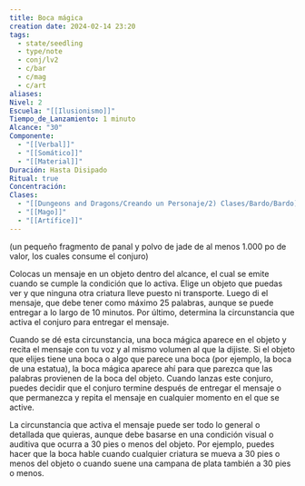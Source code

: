```yaml
---
title: Boca mágica
creation date: 2024-02-14 23:20
tags:
  - state/seedling
  - type/note
  - conj/lv2
  - c/bar
  - c/mag
  - c/art
aliases: 
Nivel: 2
Escuela: "[[Ilusionismo]]"
Tiempo_de_Lanzamiento: 1 minuto
Alcance: "30"
Componente:
  - "[[Verbal]]"
  - "[[Somático]]"
  - "[[Material]]"
Duración: Hasta Disipado
Ritual: true
Concentración: 
Clases:
  - "[[Dungeons and Dragons/Creando un Personaje/2) Clases/Bardo/Bardo]]"
  - "[[Mago]]"
  - "[[Artífice]]"
---
```

(un pequeño fragmento de panal y polvo de jade de al menos 1.000 po de valor, los cuales consume el conjuro)

Colocas un mensaje en un objeto dentro del alcance, el cual se emite cuando se cumple la condición que lo activa. Elige un objeto que puedas ver y que ninguna otra criatura lleve puesto ni transporte. Luego di el mensaje, que debe tener como máximo 25 palabras, aunque se puede entregar a lo largo de 10 minutos. Por último, determina la circunstancia que activa el conjuro para entregar el mensaje.

Cuando se dé esta circunstancia, una boca mágica aparece en el objeto y recita el mensaje con tu voz y al mismo volumen al que la dijiste. Si el objeto que elijes tiene una boca o algo que parece una boca (por ejemplo, la boca de una estatua), la boca mágica aparece ahí para que parezca que las palabras provienen de la boca del objeto. Cuando lanzas este conjuro, puedes decidir que el conjuro termine después de entregar el mensaje o que permanezca y repita el mensaje en cualquier momento en el que se active.

La circunstancia que activa el mensaje puede ser todo lo general o detallada que quieras, aunque debe basarse en una condición visual o auditiva que ocurra a 30 pies o menos del objeto. Por ejemplo, puedes hacer que la boca hable cuando cualquier criatura se mueva a 30 pies o menos del objeto o cuando suene una campana de plata también a 30 pies o menos.